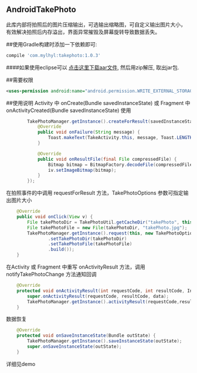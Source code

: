 ## AndroidTakePhoto
此库内部将拍照后的图片压缩输出，可选输出缩略图，可自定义输出图片大小，
有效解决拍照后内存溢出，界面异常摧毁及屏幕旋转导致数据丢失。


##使用Gradle构建时添加一下依赖即可:
```javascript
compile 'com.mylhyl:takephoto:1.0.3'
```
####如果使用eclipse可以 [点击这里下载aar文件](https://dl.bintray.com/mylhyl/maven/com/mylhyl/takephoto/), 然后用zip解压, 取出jar包.

##需要权限
```xml
<uses-permission android:name="android.permission.WRITE_EXTERNAL_STORAGE" />
```

##使用说明
Activity 中 onCreate(Bundle savedInstanceState) 或 Fragment 中 onActivityCreated(Bundle savedInstanceState) 使用
```java    
        TakePhotoManager.getInstance().createForResult(savedInstanceState, new TakePhotoResult() {
            @Override
            public void onFailure(String message) {
                Toast.makeText(TakeActivity.this, message, Toast.LENGTH_SHORT).show();
            }

            @Override
            public void onResultFile(final File compressedFile) {
                Bitmap bitmap = BitmapFactory.decodeFile(compressedFile.getAbsolutePath());
                iv.setImageBitmap(bitmap);
            }
        });
```
在拍照事件的中调用 requestForResult 方法，TakePhotoOptions 参数可指定输出图片大小
```java
    @Override
    public void onClick(View v) {
        File takePhotoDir = TakePhotoUtil.getCacheDir("takePhoto", this);
        File takePhotoFile = new File(takePhotoDir, "takePhoto.jpg");
        TakePhotoManager.getInstance().request(this, new TakePhotoOptions.Builder()
                .setTakePhotoDir(takePhotoDir)
                .setTakePhotoFile(takePhotoFile)
                .build());
    }
```
 在Activity 或 Fragment 中重写 onActivityResult 方法，调用 notifyTakePhotoChange 方法通知回调
```java
    @Override
    protected void onActivityResult(int requestCode, int resultCode, Intent data) {
        super.onActivityResult(requestCode, resultCode, data);
        TakePhotoManager.getInstance().activityResult(requestCode,resultCode,data);
    }
```
数据恢复
```java
    @Override
    protected void onSaveInstanceState(Bundle outState) {
        TakePhotoManager.getInstance().saveInstanceState(outState);
        super.onSaveInstanceState(outState);
    }
```
详细见demo